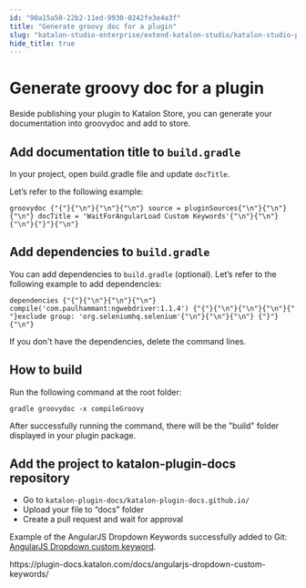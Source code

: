 ```yaml
---
id: "90a15a50-22b2-11ed-9930-0242fe3e4a3f"
title: "Generate groovy doc for a plugin"
slug: "katalon-studio-enterprise/extend-katalon-studio/katalon-studio-plugins/generate-groovy-doc-for-a-plugin"
hide_title: true
---
```

    

# <a id="id" class="anchor_top_offset"/><a id="ariaid-title1" class="anchor_top_offset"/>Generate groovy doc for a plugin

    
      
<p xmlns="http://www.w3.org/1999/xhtml" className="p">Beside publishing your plugin to Katalon Store, you can generate   your documentation into groovydoc and add to store.</p> 
    
  
    

## <a id="id_1" class="anchor_top_offset"/>Add documentation title to <code xmlns="http://www.w3.org/1999/xhtml" className="ph codeph">build.gradle</code>     

    
      
<p xmlns="http://www.w3.org/1999/xhtml" className="p">In your project, open build.gradle file and update   <code className="ph codeph">docTitle</code>.</p> 
      
<p xmlns="http://www.w3.org/1999/xhtml" className="p">Let’s refer to the following example:</p> 
              
<pre xmlns="http://www.w3.org/1999/xhtml" className="pre codeblock"><code>groovydoc {"{"}{"\n"}{"\n"}{"\n"} source = pluginSources{"\n"}{"\n"}{"\n"} docTitle = 'WaitForAngularLoad Custom Keywords'{"\n"}{"\n"}{"\n"}{"}"}{"\n"}</code></pre> 
          
  

## <a id="id_2" class="anchor_top_offset"/>Add dependencies to <code xmlns="http://www.w3.org/1999/xhtml" className="ph codeph">build.gradle</code>     

<p xmlns="http://www.w3.org/1999/xhtml" className="p">You can add dependencies to <code className="ph codeph">build.gradle</code>   (optional). Let’s refer to the following example to add   dependencies:</p> 
<pre xmlns="http://www.w3.org/1999/xhtml" className="pre codeblock"><code>dependencies {"{"}{"\n"}{"\n"}{"\n"} compile('com.paulhammant:ngwebdriver:1.1.4') {"{"}{"\n"}{"\n"}{"\n"}{"   "}exclude group: 'org.seleniumhq.selenium'{"\n"}{"\n"}{"\n"} {"}"}{"\n"}</code></pre> 
<p xmlns="http://www.w3.org/1999/xhtml" className="p">If you don't have the dependencies, delete the command lines.</p> 

## <a id="concept-1739" class="anchor_top_offset"/>How to build

<div xmlns="http://www.w3.org/1999/xhtml" className="p">Run the following command at the root folder:<pre className="pre codeblock"><code>gradle groovydoc -x compileGroovy</code></pre></div>
<p xmlns="http://www.w3.org/1999/xhtml" className="p">After successfully running the command, there will be the "build" folder displayed in your plugin package.</p> 

## <a id="id_3" class="anchor_top_offset"/>Add the project to katalon-plugin-docs repository

<ul xmlns="http://www.w3.org/1999/xhtml" className="ul"><li className="li">Go to     <code className="ph codeph">katalon-plugin-docs/katalon-plugin-docs.github.io/</code>   </li><li className="li">Upload your file to “docs” folder</li><li className="li">Create a pull request and wait for approval</li></ul> 
<p xmlns="http://www.w3.org/1999/xhtml" className="p">Example of the AngularJS Dropdown Keywords successfully added to   Git: <a className="xref j-external-link" href="https://github.com/katalon-plugin-docs/katalon-plugin-docs.github.io/tree/master/docs/angularjs-dropdown-custom-keywords" target="_blank">AngularJS Dropdown custom keyword</a>.</p> 
<p xmlns="http://www.w3.org/1999/xhtml" className="p">   https://plugin-docs.katalon.com/docs/angularjs-dropdown-custom-keywords/</p> 
